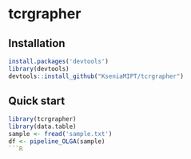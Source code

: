 # tcrgrapher

## Installation

```R
install.packages('devtools')
library(devtools)
devtools::install_github("KseniaMIPT/tcrgrapher")
```

## Quick start

```R
library(tcrgrapher)
library(data.table)
sample <- fread('sample.txt')
df <- pipeline_OLGA(sample)
```R
